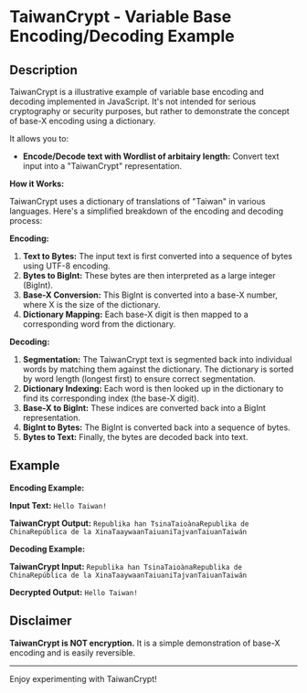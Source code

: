 # TaiwanCrypt - Variable Base Encoding/Decoding Example

## Description

TaiwanCrypt is a illustrative example of variable base encoding and decoding implemented in JavaScript.  It's not intended for serious cryptography or security purposes, but rather to demonstrate the concept of base-X encoding using a dictionary.

It allows you to:
* **Encode/Decode text with Wordlist of arbitairy length:**  Convert text input into a "TaiwanCrypt" representation.

**How it Works:**

TaiwanCrypt uses a dictionary of translations of "Taiwan" in various languages.  Here's a simplified breakdown of the encoding and decoding process:

**Encoding:**

1. **Text to Bytes:** The input text is first converted into a sequence of bytes using UTF-8 encoding.
2. **Bytes to BigInt:** These bytes are then interpreted as a large integer (BigInt).
3. **Base-X Conversion:** This BigInt is converted into a base-X number, where X is the size of the dictionary.
4. **Dictionary Mapping:** Each base-X digit is then mapped to a corresponding word from the dictionary.

**Decoding:**

1. **Segmentation:** The TaiwanCrypt text is segmented back into individual words by matching them against the dictionary. The dictionary is sorted by word length (longest first) to ensure correct segmentation.
2. **Dictionary Indexing:** Each word is then looked up in the dictionary to find its corresponding index (the base-X digit).
3. **Base-X to BigInt:** These indices are converted back into a BigInt representation.
4. **BigInt to Bytes:** The BigInt is converted back into a sequence of bytes.
5. **Bytes to Text:** Finally, the bytes are decoded back into text.

## Example

**Encoding Example:**

**Input Text:** `Hello Taiwan!`

**TaiwanCrypt Output:** `Republika han TsinaTaioànaRepublika de ChinaRepública de la XinaTaaywaanTaiuaniTajvanTaiuanTaiwán`

**Decoding Example:**

**TaiwanCrypt Input:** `Republika han TsinaTaioànaRepublika de ChinaRepública de la XinaTaaywaanTaiuaniTajvanTaiuanTaiwán`

**Decrypted Output:** `Hello Taiwan!`

## Disclaimer

**TaiwanCrypt is NOT encryption.** It is a simple demonstration of base-X encoding and is easily reversible. 


---

Enjoy experimenting with TaiwanCrypt!

